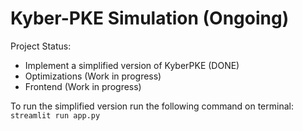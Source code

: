 # Kyber-PKE Simulation (Ongoing)

Project Status: 
- Implement a simplified version of KyberPKE (DONE)
- Optimizations (Work in progress)
- Frontend (Work in progress)


To run the simplified version run the following command on terminal:
`streamlit run app.py`
